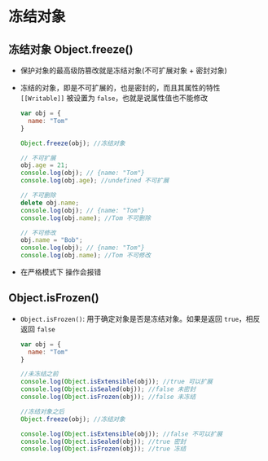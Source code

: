 # 冻结对象

## 冻结对象 Object.freeze()

  - 保护对象的最高级防篡改就是冻结对象(不可扩展对象 + 密封对象)

  - 冻结的对象，即是不可扩展的，也是密封的，而且其属性的特性 `[[Writable]]` 被设置为 `false`，也就是说属性值也不能修改

    ```js
    var obj = {
      name: "Tom"
    }

    Object.freeze(obj); //冻结对象

    // 不可扩展
    obj.age = 21;
    console.log(obj); // {name: "Tom"}
    console.log(obj.age); //undefined 不可扩展

    // 不可删除
    delete obj.name;
    console.log(obj); // {name: "Tom"}
    console.log(obj.name); //Tom 不可删除

    // 不可修改
    obj.name = "Bob";
    console.log(obj); // {name: "Tom"}
    console.log(obj.name); //Tom 不可修改
    ```

  - 在严格模式下 操作会报错

## Object.isFrozen()

  - `Object.isFrozen()`: 用于确定对象是否是冻结对象。如果是返回 `true`，相反返回 `false`

    ```js
    var obj = {
      name: "Tom"
    }

    //未冻结之前
    console.log(Object.isExtensible(obj)); //true 可以扩展
    console.log(Object.isSealed(obj)); //false 未密封
    console.log(Object.isFrozen(obj)); //false 未冻结

    //冻结对象之后
    Object.freeze(obj); //冻结对象

    console.log(Object.isExtensible(obj)); //false 不可以扩展
    console.log(Object.isSealed(obj)); //true 密封
    console.log(Object.isFrozen(obj)); //true 冻结
    ```
